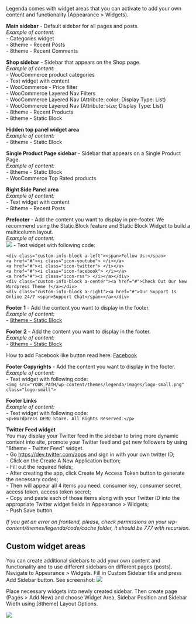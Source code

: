 Legenda comes with widget areas that you can activate to add your own content and functionality (Appearance > Widgets).

**Main sidebar** - Default sidebar for all pages and posts. <br />
*Example of content:* <br />
\- Categories widget <br />
\- 8theme - Recent Posts <br />
\- 8theme - Recent Comments <br />

**Shop sidebar** - Sidebar that appears on the Shop page. <br />
*Example of content:* <br />
\- WooCommerce product categories <br />
\- Text widget with content <br />
\- WooCommerce - Price filter <br />
\- WooCommerce Layered Nav Filters <br />
\- WooCommerce Layered Nav (Attribute: color; Display Type: List) <br />
\- WooCommerce Layered Nav (Attribute: size; Display Type: List) <br />
\- 8theme - Recent Products <br />
\- 8theme - Static Block <br />

**Hidden top panel widget area** <br />
*Example of content:* <br />
\- 8theme - Static Block <br />

**Single Product Page sidebar** - Sidebar that appears on a Single Product Page. <br />
*Example of content:* <br />
\- 8theme - Static Block <br /> 
\- WooCommerce Top Rated products <br />

**Right Side Panel area** <br />
*Example of content:* <br />
\- Text widget with content <br />
\- 8theme - Recent Posts <br />

**Prefooter** - Add the content you want to display in pre-footer. We recommend using the Static Block feature and Static Block Widget to build a multicolumn layout. <br />
*Example of content:* <br />
![](//olya.8theme.com/theme-docs/legenda-docs/docs/imgs/prefooter-demo-example.png) 
\- Text widget with following code: <br />
```
<div class="custom-info-block a-left"><span>Follow Us:</span>
<a href="#"><i class="icon-youtube"> </i></a>
<a href="#"><i class="icon-twitter"> </i></a>
<a href="#"><i class="icon-facebook"> </i></a>
<a href="#"><i class="icon-rss"> </i></a></div>
<div class="custom-info-block a-center"><a href="#">Check Out Our New Wordpress Theme !</a></div>
<div class="custom-info-block a-right"><a href="#">Our Support Is Online 24/7 <span>Support Chat</span></a></div>
```

**Footer 1** - Add the content you want to display in the footer. <br />
*Example of content:* <br />
\- [8theme - Static Block](/Troubleshooting/How_to_Create_Footer) 

**Footer 2** - Add the content you want to display in the footer. <br />
*Example of content:* <br />
\- [8theme - Static Block](/Troubleshooting/How_to_Create_Footer) 

How to add Facebook like button read here: [Facebook](https://developers.facebook.com/docs/plugins/like-button)

**Footer Copyrights** - Add the content you want to display in the footer. <br />
*Example of content:* <br />
\- Text widget with following code: <br />
`<img src="YOUR_PATH/wp-content/themes/legenda/images/logo-small.png" class="logo-small">`

**Footer Links** <br />
*Example of content:* <br />
\- Text widget with following code: <br />
`<p>Wordpress DEMO Store. All Rights Reserved.</p>`

**Twitter Feed widget** <br />
You may display your Twitter feed in the sidebar to bring more dynamic content into site, promote your Twitter feed and get new followers by using "8theme - Twitter Feed" widget. <br />
\- Go https://dev.twitter.com/apps and sign in with your own twitter ID; <br />
\- Click on the Create A New Application button; <br />
\- Fill out the required fields; <br />
\- After creating the app, click Create My Access Token button to generate the necessary codes; <br />
\- Then will appear all 4 items you need: consumer key, consumer secret, access token, access token secret; <br />
\- Copy and paste each of those items along with your Twitter ID into the appropriate Twitter widget fields in Appearance > Widgets; <br />
\- Push Save button. <br />

*If you get an error on frontend, please, check permissions on your wp-content/themes/legenda/code/cache folder, it should be 777 with recursion.*


## **Custom widget areas** ##
You can create additional sidebars to add your own content and functionality and to use different sidebars on different pages (posts). Navigate to Appearance > Widgets. Fill in Custom Sidebar title and press Add Sidebar button. See screenshot: 
![](//olya.8theme.com/theme-docs/legenda-docs/docs/imgs/create-custom-sidebar.png)

Place necessary widgets into newly created sidebar. Then create page (Pages > Add New) and choose Widget Area, Sidebar Position and Sidebar Width using [8theme] Layout Options. 

![](//olya.8theme.com/theme-docs/legenda-docs/docs/imgs/sidebar-settings.png)  